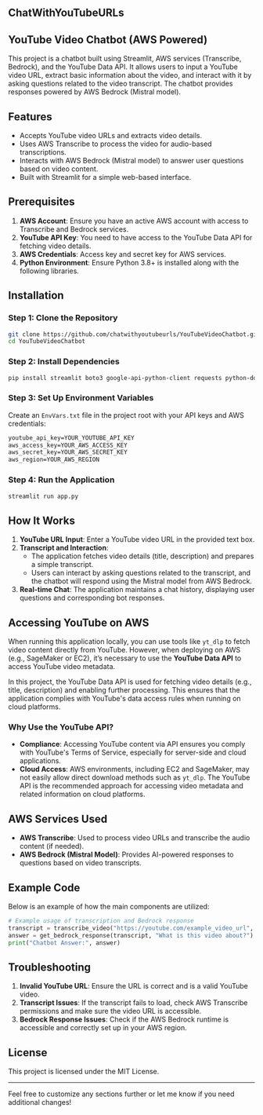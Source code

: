 ## ChatWithYouTubeURLs

## YouTube Video Chatbot (AWS Powered)

This project is a chatbot built using Streamlit, AWS services (Transcribe, Bedrock), and the YouTube Data API. It allows users to input a YouTube video URL, extract basic information about the video, and interact with it by asking questions related to the video transcript. The chatbot provides responses powered by AWS Bedrock (Mistral model).

## Features

- Accepts YouTube video URLs and extracts video details.
- Uses AWS Transcribe to process the video for audio-based transcriptions.
- Interacts with AWS Bedrock (Mistral model) to answer user questions based on video content.
- Built with Streamlit for a simple web-based interface.

## Prerequisites

1. **AWS Account**: Ensure you have an active AWS account with access to Transcribe and Bedrock services.
2. **YouTube API Key**: You need to have access to the YouTube Data API for fetching video details.
3. **AWS Credentials**: Access key and secret key for AWS services.
4. **Python Environment**: Ensure Python 3.8+ is installed along with the following libraries.

## Installation

### Step 1: Clone the Repository

```bash
git clone https://github.com/chatwithyoutubeurls/YouTubeVideoChatbot.git
cd YouTubeVideoChatbot
```

### Step 2: Install Dependencies

```bash
pip install streamlit boto3 google-api-python-client requests python-dotenv
```

### Step 3: Set Up Environment Variables

Create an `EnvVars.txt` file in the project root with your API keys and AWS credentials:

```txt
youtube_api_key=YOUR_YOUTUBE_API_KEY
aws_access_key=YOUR_AWS_ACCESS_KEY
aws_secret_key=YOUR_AWS_SECRET_KEY
aws_region=YOUR_AWS_REGION
```

### Step 4: Run the Application

```bash
streamlit run app.py
```

## How It Works

1. **YouTube URL Input**: Enter a YouTube video URL in the provided text box.
2. **Transcript and Interaction**:
    - The application fetches video details (title, description) and prepares a simple transcript.
    - Users can interact by asking questions related to the transcript, and the chatbot will respond using the Mistral model from AWS Bedrock.
3. **Real-time Chat**: The application maintains a chat history, displaying user questions and corresponding bot responses.

## Accessing YouTube on AWS

When running this application locally, you can use tools like `yt_dlp` to fetch video content directly from YouTube. However, when deploying on AWS (e.g., SageMaker or EC2), it’s necessary to use the **YouTube Data API** to access YouTube video metadata.

In this project, the YouTube Data API is used for fetching video details (e.g., title, description) and enabling further processing. This ensures that the application complies with YouTube's data access rules when running on cloud platforms.

### Why Use the YouTube API?

- **Compliance**: Accessing YouTube content via API ensures you comply with YouTube's Terms of Service, especially for server-side and cloud applications.
- **Cloud Access**: AWS environments, including EC2 and SageMaker, may not easily allow direct download methods such as `yt_dlp`. The YouTube API is the recommended approach for accessing video metadata and related information on cloud platforms.

## AWS Services Used

- **AWS Transcribe**: Used to process video URLs and transcribe the audio content (if needed).
- **AWS Bedrock (Mistral Model)**: Provides AI-powered responses to questions based on video transcripts.


## Example Code

Below is an example of how the main components are utilized:

```python
# Example usage of transcription and Bedrock response
transcript = transcribe_video("https://youtube.com/example_video_url", "example_transcription_job")
answer = get_bedrock_response(transcript, "What is this video about?")
print("Chatbot Answer:", answer)
```

## Troubleshooting

1. **Invalid YouTube URL**: Ensure the URL is correct and is a valid YouTube video.
2. **Transcript Issues**: If the transcript fails to load, check AWS Transcribe permissions and make sure the video URL is accessible.
3. **Bedrock Response Issues**: Check if the AWS Bedrock runtime is accessible and correctly set up in your AWS region.

## License

This project is licensed under the MIT License.

---

Feel free to customize any sections further or let me know if you need additional changes!

